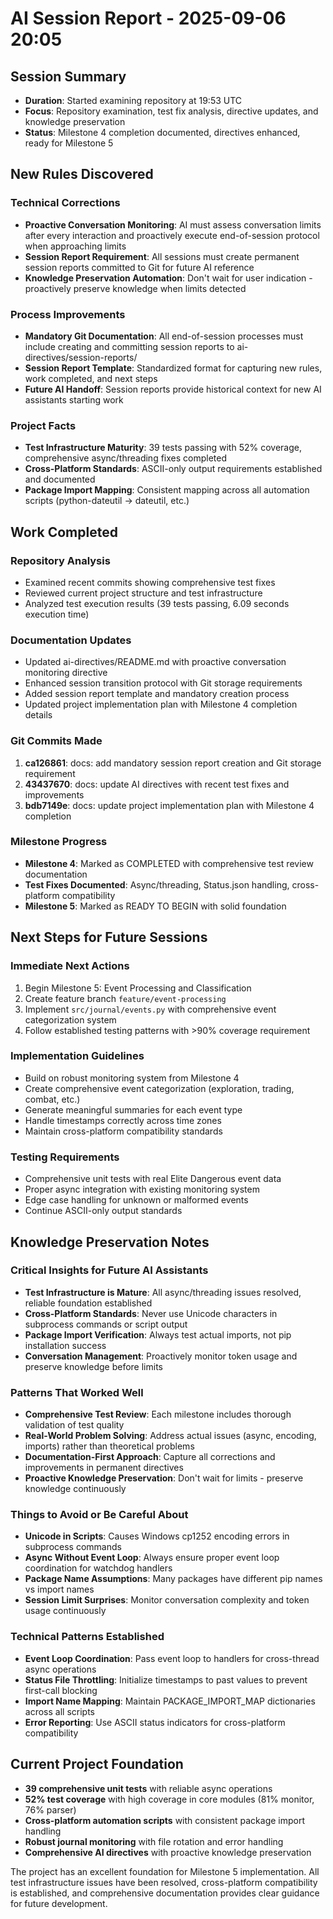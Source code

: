 # AI Session Report - 2025-09-06 20:05

## Session Summary
- **Duration**: Started examining repository at 19:53 UTC
- **Focus**: Repository examination, test fix analysis, directive updates, and knowledge preservation
- **Status**: Milestone 4 completion documented, directives enhanced, ready for Milestone 5

## New Rules Discovered

### Technical Corrections
- **Proactive Conversation Monitoring**: AI must assess conversation limits after every interaction and proactively execute end-of-session protocol when approaching limits
- **Session Report Requirement**: All sessions must create permanent session reports committed to Git for future AI reference
- **Knowledge Preservation Automation**: Don't wait for user indication - proactively preserve knowledge when limits detected

### Process Improvements
- **Mandatory Git Documentation**: All end-of-session processes must include creating and committing session reports to ai-directives/session-reports/
- **Session Report Template**: Standardized format for capturing new rules, work completed, and next steps
- **Future AI Handoff**: Session reports provide historical context for new AI assistants starting work

### Project Facts
- **Test Infrastructure Maturity**: 39 tests passing with 52% coverage, comprehensive async/threading fixes completed
- **Cross-Platform Standards**: ASCII-only output requirements established and documented
- **Package Import Mapping**: Consistent mapping across all automation scripts (python-dateutil → dateutil, etc.)

## Work Completed

### Repository Analysis
- Examined recent commits showing comprehensive test fixes
- Reviewed current project structure and test infrastructure
- Analyzed test execution results (39 tests passing, 6.09 seconds execution time)

### Documentation Updates
- Updated ai-directives/README.md with proactive conversation monitoring directive
- Enhanced session transition protocol with Git storage requirements
- Added session report template and mandatory creation process
- Updated project implementation plan with Milestone 4 completion details

### Git Commits Made
1. **ca126861**: docs: add mandatory session report creation and Git storage requirement
2. **43437670**: docs: update AI directives with recent test fixes and improvements  
3. **bdb7149e**: docs: update project implementation plan with Milestone 4 completion

### Milestone Progress
- **Milestone 4**: Marked as COMPLETED with comprehensive test review documentation
- **Test Fixes Documented**: Async/threading, Status.json handling, cross-platform compatibility
- **Milestone 5**: Marked as READY TO BEGIN with solid foundation

## Next Steps for Future Sessions

### Immediate Next Actions
1. Begin Milestone 5: Event Processing and Classification
2. Create feature branch `feature/event-processing`
3. Implement `src/journal/events.py` with comprehensive event categorization system
4. Follow established testing patterns with >90% coverage requirement

### Implementation Guidelines
- Build on robust monitoring system from Milestone 4
- Create comprehensive event categorization (exploration, trading, combat, etc.)
- Generate meaningful summaries for each event type
- Handle timestamps correctly across time zones
- Maintain cross-platform compatibility standards

### Testing Requirements
- Comprehensive unit tests with real Elite Dangerous event data
- Proper async integration with existing monitoring system
- Edge case handling for unknown or malformed events
- Continue ASCII-only output standards

## Knowledge Preservation Notes

### Critical Insights for Future AI Assistants
- **Test Infrastructure is Mature**: All async/threading issues resolved, reliable foundation established
- **Cross-Platform Standards**: Never use Unicode characters in subprocess commands or script output
- **Package Import Verification**: Always test actual imports, not pip installation success
- **Conversation Management**: Proactively monitor token usage and preserve knowledge before limits

### Patterns That Worked Well
- **Comprehensive Test Review**: Each milestone includes thorough validation of test quality
- **Real-World Problem Solving**: Address actual issues (async, encoding, imports) rather than theoretical problems
- **Documentation-First Approach**: Capture all corrections and improvements in permanent directives
- **Proactive Knowledge Preservation**: Don't wait for limits - preserve knowledge continuously

### Things to Avoid or Be Careful About
- **Unicode in Scripts**: Causes Windows cp1252 encoding errors in subprocess commands
- **Async Without Event Loop**: Always ensure proper event loop coordination for watchdog handlers
- **Package Name Assumptions**: Many packages have different pip names vs import names
- **Session Limit Surprises**: Monitor conversation complexity and token usage continuously

### Technical Patterns Established
- **Event Loop Coordination**: Pass event loop to handlers for cross-thread async operations
- **Status File Throttling**: Initialize timestamps to past values to prevent first-call blocking
- **Import Name Mapping**: Maintain PACKAGE_IMPORT_MAP dictionaries across all scripts
- **Error Reporting**: Use ASCII status indicators for cross-platform compatibility

## Current Project Foundation
- **39 comprehensive unit tests** with reliable async operations
- **52% test coverage** with high coverage in core modules (81% monitor, 76% parser)
- **Cross-platform automation scripts** with consistent package import handling
- **Robust journal monitoring** with file rotation and error handling
- **Comprehensive AI directives** with proactive knowledge preservation

The project has an excellent foundation for Milestone 5 implementation. All test infrastructure issues have been resolved, cross-platform compatibility is established, and comprehensive documentation provides clear guidance for future development.
